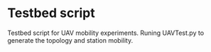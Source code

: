 # Testbed script
Testbed script for UAV mobility experiments. Runing UAVTest.py to generate the topology and station mobility.
